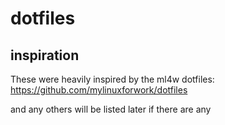 # dotfiles

## inspiration

These were heavily inspired by the ml4w dotfiles: https://github.com/mylinuxforwork/dotfiles

and any others will be listed later if there are any
